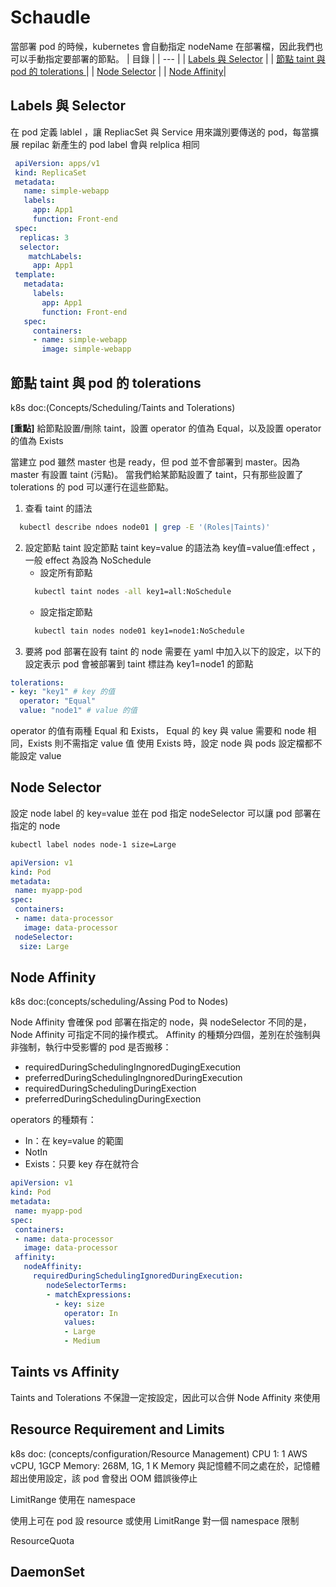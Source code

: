 # Schaudle

當部署 pod 的時候，kubernetes 會自動指定 nodeName 在部署檔，因此我們也可以手動指定要部署的節點。
| 目錄 |
| --- |
| [Labels 與 Selector](#Labels-與-Selector) |
| [節點 taint 與 pod 的 tolerations ](#節點-taint-與-pod-的-tolerations ) |
| [Node Selector](#node-selector) |
| [Node Affinity](#node-affinity)|

## Labels 與 Selector

在 pod 定義 lablel ，讓 RepliacSet 與 Service  用來識別要傳送的 pod，每當擴展 repilac 新產生的 pod label 會與 relplica 相同
```yaml
 apiVersion: apps/v1
 kind: ReplicaSet
 metadata:
   name: simple-webapp
   labels:
     app: App1
     function: Front-end
 spec:
  replicas: 3
  selector:
    matchLabels:
     app: App1
 template:
   metadata:
     labels:
       app: App1
       function: Front-end
   spec:
     containers:
     - name: simple-webapp
       image: simple-webapp   
```

## 節點 taint 與 pod 的 tolerations 
k8s doc:(Concepts/Scheduling/Taints and Tolerations)

**[重點]** 給節點設置/刪除 taint，設置 operator 的值為 Equal，以及設置 operator 的值為 Exists

當建立 pod 雖然 master 也是 ready，但 pod 並不會部署到 master。因為 master 有設置 taint (污點)。
當我們給某節點設置了 taint，只有那些設置了 tolerations 的 pod 可以運行在這些節點。

1. 查看 taint 的語法
```bash
  kubectl describe ndoes node01 | grep -E '(Roles|Taints)'
```
2. 設定節點 taint
設定節點 taint key=value 的語法為 key值=value值:effect ，一般 effect 為設為 NoSchedule 
    * 設定所有節點
    ```bash
      kubectl taint nodes -all key1=all:NoSchedule
    ```
    * 設定指定節點
    ```bash
      kubectl tain nodes node01 key1=node1:NoSchedule
    ```
3. 要將 pod 部署在設有 taint 的 node
需要在 yaml 中加入以下的設定，以下的設定表示 pod 會被部署到 taint 標註為 key1=node1 的節點
```yaml
tolerations:
- key: "key1" # key 的值
  operator: "Equal"
  value: "node1" # value 的值
```
operator 的值有兩種 Equal 和 Exists， Equal 的 key 與 value 需要和 node 相同，Exists 則不需指定 value 值
使用 Exists 時，設定 node 與 pods 設定檔都不能設定 value 

## Node Selector
設定 node label 的 key=value 並在 pod 指定 nodeSelector 可以讓 pod 部署在指定的 node
```bash
kubectl label nodes node-1 size=Large
```
```yaml
apiVersion: v1
kind: Pod
metadata:
 name: myapp-pod
spec:
 containers:
 - name: data-processor
   image: data-processor
 nodeSelector:
  size: Large
```

## Node Affinity 
k8s doc:(concepts/scheduling/Assing Pod to Nodes)

Node Affinity 會確保 pod 部署在指定的 node，與 nodeSelector 不同的是，Node Affinity 可指定不同的操作模式。
Affinity 的種類分四個，差別在於強制與非強制，執行中受影響的 pod 是否搬移：
* requiredDuringSchedulingIngnoredDugingExecution
* preferredDuringSchedulingIngnoredDuringExecution
* requiredDuringSchedulingDuringExection
* preferredDuringSchedulingDuringExection

operators 的種類有：
* In：在 key=value 的範圍
* NotIn
* Exists：只要 key 存在就符合

```yaml
apiVersion: v1
kind: Pod
metadata:
 name: myapp-pod
spec:
 containers:
 - name: data-processor
   image: data-processor
 affinity:
   nodeAffinity:
     requiredDuringSchedulingIgnoredDuringExecution:
        nodeSelectorTerms:
        - matchExpressions:
          - key: size
            operator: In
            values: 
            - Large
            - Medium
```

## Taints vs Affinity
Taints and Tolerations 不保證一定按設定，因此可以合併 Node Affinity 來使用

## Resource Requirement and Limits 
k8s doc: (concepts/configuration/Resource Management)
CPU 1: 1 AWS vCPU, 1GCP 
Memory: 268M, 1G, 1 K
Memory 與記憶體不同之處在於，記憶體超出使用設定，該 pod 會發出 OOM 錯誤後停止

LimitRange 使用在 namespace

使用上可在 pod 設 resource 或使用 LimitRange 對一個 namespace 限制

ResourceQuota 

## DaemonSet